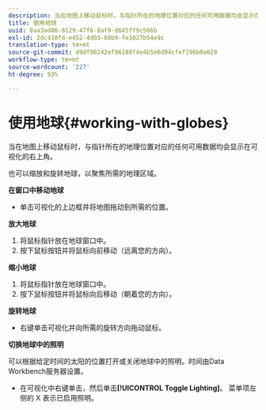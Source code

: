 ```yaml
---
description: 当在地图上移动鼠标时，与指针所在的地理位置对应的任何可用数据均会显示在可视化的右上角。
title: 使用地球
uuid: 8aa3ad86-8129-47f6-8af9-d645ff9c566b
exl-id: 2dc410fd-e452-4d03-88b9-fe1027b54e9c
translation-type: tm+mt
source-git-commit: d9df90242ef96188f4e4b5e6d04cfef196b0a628
workflow-type: tm+mt
source-wordcount: '227'
ht-degree: 93%

---
```


# 使用地球{#working-with-globes}

当在地图上移动鼠标时，与指针所在的地理位置对应的任何可用数据均会显示在可视化的右上角。

也可以缩放和旋转地球，以聚焦所需的地理区域。

**在窗口中移动地球**

* 单击可视化的上边框并将地图拖动到所需的位置。

**放大地球**

1. 将鼠标指针放在地球窗口中。
1. 按下鼠标按钮并将鼠标向前移动（远离您的方向）。

**缩小地球**

1. 将鼠标指针放在地球窗口中。
1. 按下鼠标按钮并将鼠标向后移动（朝着您的方向）。

**旋转地球**

* 右键单击可视化并向所需的旋转方向拖动鼠标。

**切换地球中的照明**

可以根据给定时间的太阳的位置打开或关闭地球中的照明。时间由Data Workbench服务器设置。

* 在可视化中右键单击，然后单击&#x200B;**[!UICONTROL Toggle Lighting]**。 菜单项左侧的 X 表示已启用照明。
